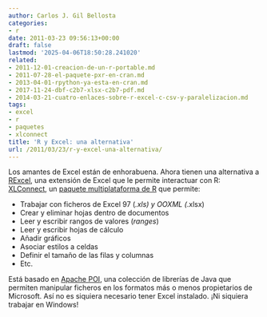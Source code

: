 ```yaml
---
author: Carlos J. Gil Bellosta
categories:
- r
date: 2011-03-23 09:56:13+00:00
draft: false
lastmod: '2025-04-06T18:50:28.241020'
related:
- 2011-12-01-creacion-de-un-r-portable.md
- 2011-07-28-el-paquete-pxr-en-cran.md
- 2013-04-01-rpython-ya-esta-en-cran.md
- 2017-11-24-dbf-c2b7-xlsx-c2b7-pdf.md
- 2014-03-21-cuatro-enlaces-sobre-r-excel-c-csv-y-paralelizacion.md
tags:
- excel
- r
- paquetes
- xlconnect
title: 'R y Excel: una alternativa'
url: /2011/03/23/r-y-excel-una-alternativa/
---
```


Los amantes de Excel están de enhorabuena. Ahora tienen una alternativa a [RExcel](http://en.wikipedia.org/wiki/RExcel), una extensión de Excel que le permite interactuar con R: [XLConnect](http://miraisolutions.wordpress.com/2011/02/28/xlconnect/), un [paquete multiplataforma de R](http://cran.r-project.org/web/packages/XLConnect/index.html) que permite:

* Trabajar con ficheros de Excel 97 (*.xls) y OOXML (*.xlsx)
* Crear y eliminar hojas dentro de documentos
* Leer y escribir rangos de valores (_ranges_)
* Leer y escribir hojas de cálculo
* Añadir gráficos
* Asociar estilos a celdas
* Definir el tamaño de las filas y columnas
* Etc.

Está basado en [Apache POI](http://poi.apache.org/), una colección de librerías de Java que permiten manipular ficheros en los formatos más o menos propietarios de Microsoft. Así no es siquiera necesario tener Excel instalado. ¡Ni siquiera trabajar en Windows!